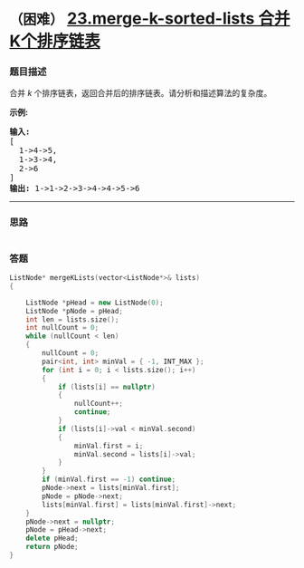 # `（困难）`  [23.merge-k-sorted-lists 合并K个排序链表](https://leetcode-cn.com/problems/merge-k-sorted-lists/)

### 题目描述
<p>合并&nbsp;<em>k&nbsp;</em>个排序链表，返回合并后的排序链表。请分析和描述算法的复杂度。</p>

<p><strong>示例:</strong></p>

<pre><strong>输入:</strong>
[
&nbsp; 1-&gt;4-&gt;5,
&nbsp; 1-&gt;3-&gt;4,
&nbsp; 2-&gt;6
]
<strong>输出:</strong> 1-&gt;1-&gt;2-&gt;3-&gt;4-&gt;4-&gt;5-&gt;6</pre>


---
### 思路
```
```

### 答题
``` C++
ListNode* mergeKLists(vector<ListNode*>& lists) 
{

	ListNode *pHead = new ListNode(0);
	ListNode *pNode = pHead;
	int len = lists.size();
	int nullCount = 0;
	while (nullCount < len)
	{
		nullCount = 0;
		pair<int, int> minVal = { -1, INT_MAX };
		for (int i = 0; i < lists.size(); i++)
		{
			if (lists[i] == nullptr)
			{
				nullCount++;
				continue;
			}
			if (lists[i]->val < minVal.second)
			{
				minVal.first = i;
				minVal.second = lists[i]->val;
			}
		}
		if (minVal.first == -1) continue;
		pNode->next = lists[minVal.first];
		pNode = pNode->next;
		lists[minVal.first] = lists[minVal.first]->next;
	}
	pNode->next = nullptr;
	pNode = pHead->next;
	delete pHead;
	return pNode;
}
```

